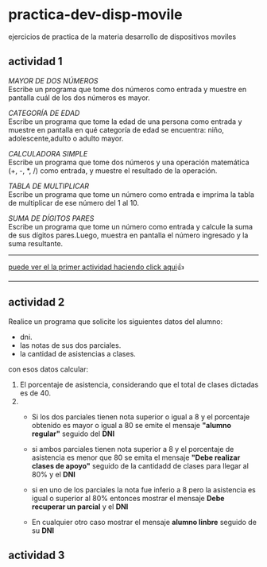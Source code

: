# practica-dev-disp-movile

ejercicios de practica de la materia desarrollo de dispositivos moviles

## actividad 1

_MAYOR DE DOS NÚMEROS_  
Escribe un programa que tome dos números como entrada y muestre en pantalla cuál de los dos números es mayor.

_CATEGORÍA DE EDAD_  
Escribe un programa que tome la edad de una persona como entrada y muestre en pantalla en qué categoría de edad se encuentra: niño, adolescente,adulto o adulto mayor.

_CALCULADORA SIMPLE_  
Escribe un programa que tome dos números y una operación matemática (+, -, \*, /) como entrada, y muestre el resultado de la operación.

_TABLA DE MULTIPLICAR_  
Escribe un programa que tome un número como entrada e imprima la tabla de multiplicar de ese número del 1 al 10.

_SUMA DE DÍGITOS PARES_  
Escribe un programa que tome un número como entrada y calcule la suma de sus dígitos pares.Luego, muestra en pantalla el número ingresado y la suma resultante.

---

<a href="https://leoaz-992.github.io/Facuitad-Programacion/" target="_blank">puede ver el la primer actividad haciendo click aqui</a>:+1:

---

## actividad 2

Realice un programa que solicite los siguientes datos del alumno:

- dni.
- las notas de sus dos parciales.
- la cantidad de asistencias a clases.

con esos datos calcular:

1. El porcentaje de asistencia, considerando que el total de clases dictadas es de 40.
2. - Si los dos parciales tienen nota superior o igual a 8 y el porcentaje obtenido es mayor o igual a 80 se emite el mensaje **"alumno regular"** seguido del **DNI**

   - si ambos parciales tienen nota superior a 8 y el porcentaje de asistencia es menor que 80 se emita el mensaje **"Debe realizar clases de apoyo"** seguido de la cantidadd de clases para llegar al 80% y el **DNI**

   - si en uno de los parciales la nota fue inferio a 8 pero la asistencia es igual o superior al 80% entonces mostrar el mensaje **Debe recuperar un parcial** y el **DNI**
   - En cualquier otro caso mostrar el mensaje **alumno linbre** seguido de su **DNI**

## actividad 3
